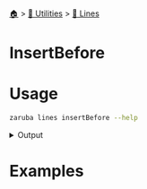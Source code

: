 <!--startTocHeader-->
[🏠](../../README.md) > [🔧 Utilities](../README.md) > [🚈 Lines](README.md)
# InsertBefore
<!--endTocHeader-->

# Usage

<!--startCode-->
```bash
zaruba lines insertBefore --help
```
 
<details>
<summary>Output</summary>
 
```````
Insert new lines into a jsonStringList before a particular index.
The Index is started from 0. You can use a negative index to count from the end of the jsonStringList.
If not specified, the default index will be 0.

For example, you have a jsonStringList ["🍊", "🍓", "🍇"]
, and you want to insert two 🍕 before 🍓.

--------------------------------------------------
Elements | Index  | Note
--------------------------------------------------
🍊       | 0/-3   |
🍓       | 1/-2   | <-- insert two🍕 before this
🍇       | 2/-1   |

Then, you need to invoke the following command:
> zaruba lines insertBefore \
  '["🍊", "🍓", "🍇"]' \
  '["🍕", "🍕"]' \
  --index=1

The result will be:
["🍊","🍕","🍕","🍓","🍇"]

Usage:
  zaruba lines insertBefore <jsonStrList> <jsonStrListNewLines | strNewLine> [flags]

Examples:

> zaruba lines insertBefore \
  '["🍊", "🍓", "🍇"]' \
  '🍕'
["🍕","🍊","🍓","🍇"]

> zaruba lines insertBefore \
  '["🍊", "🍓", "🍇"]' \
  '["🍕", "🍕"]' \
  --index=1
["🍊","🍕","🍕","🍓","🍇"]

> zaruba lines insertBefore \
  '["🍊", "🍓", "🍇"]' \
  '["🍕"]' \
  --index=-1
["🍊","🍓","🍕","🍇"]


Flags:
  -h, --help        help for insertBefore
  -i, --index int   desired pattern index
```````
</details>
<!--endCode-->

# Examples

<!--startTocSubTopic-->
<!--endTocSubTopic-->